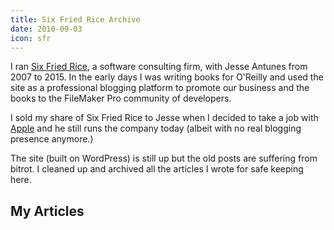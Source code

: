 ```yaml
---
title: Six Fried Rice Archive
date: 2010-09-03
icon: sfr
---
```


I ran [Six Fried Rice][sfr], a software consulting firm, with Jesse Antunes from 2007 to 2015. In the early days I was writing books for O'Reilly and used the site as a professional blogging platform to promote our business and the books to the FileMaker Pro community of developers.

I sold my share of Six Fried Rice to Jesse when I decided to take a job with [Apple][apple] and he still runs the company today (albeit with no real blogging presence anymore.)

[sfr]: http://sixfriedrice.com/
[apple]: https://apple.com/

The site (built on WordPress) is still up but the old posts are suffering from bitrot. I cleaned up and archived all the articles I wrote for safe keeping here.

## My Articles